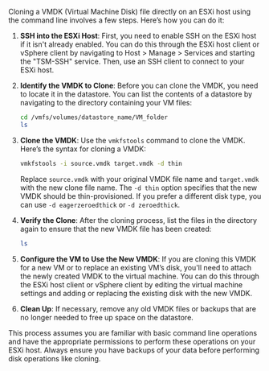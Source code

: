 Cloning a VMDK (Virtual Machine Disk) file directly on an ESXi host using the command line involves a few steps. Here’s how you can do it:

1. **SSH into the ESXi Host**: First, you need to enable SSH on the ESXi host if it isn't already enabled. You can do this through the ESXi host client or vSphere client by navigating to Host > Manage > Services and starting the "TSM-SSH" service. Then, use an SSH client to connect to your ESXi host.

2. **Identify the VMDK to Clone**: Before you can clone the VMDK, you need to locate it in the datastore. You can list the contents of a datastore by navigating to the directory containing your VM files:
   ```bash
   cd /vmfs/volumes/datastore_name/VM_folder
   ls
   ```

3. **Clone the VMDK**: Use the `vmkfstools` command to clone the VMDK. Here’s the syntax for cloning a VMDK:
   ```bash
   vmkfstools -i source.vmdk target.vmdk -d thin
   ```
   Replace `source.vmdk` with your original VMDK file name and `target.vmdk` with the new clone file name. The `-d thin` option specifies that the new VMDK should be thin-provisioned. If you prefer a different disk type, you can use `-d eagerzeroedthick` or `-d zeroedthick`.

4. **Verify the Clone**: After the cloning process, list the files in the directory again to ensure that the new VMDK file has been created:
   ```bash
   ls
   ```

5. **Configure the VM to Use the New VMDK**: If you are cloning this VMDK for a new VM or to replace an existing VM’s disk, you'll need to attach the newly created VMDK to the virtual machine. You can do this through the ESXi host client or vSphere client by editing the virtual machine settings and adding or replacing the existing disk with the new VMDK.

6. **Clean Up**: If necessary, remove any old VMDK files or backups that are no longer needed to free up space on the datastore.

This process assumes you are familiar with basic command line operations and have the appropriate permissions to perform these operations on your ESXi host. Always ensure you have backups of your data before performing disk operations like cloning.
